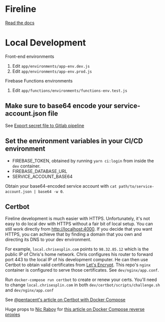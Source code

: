 # Fireline

[Read the docs](https://fireline.chrisesplin.com/)

# Local Development

Front-end environments

1. Edit `app/environments/app-env.dev.js`
2. Edit `app/environments/app-env.prod.js`

Firebase Functions environments

1. Edit `app/functions/environments/functions-env.test.js`

## Make sure to base64 encode your service-account.json file

See [Export secret file to Gitlab pipeline](https://medium.com/@michalkalita/export-secret-file-to-gitlab-pipeline-75789eee35bd)

## Set the environment variables in your CI/CD environment

- FIREBASE_TOKEN, obtained by running `yarn ci:login` from inside the `dev` container.
- FIREBASE_DATABASE_URL
- SERVICE_ACCOUNT_BASE64

Obtain your base64-encoded service account with `cat path/to/service-account.json | base64 -w 0`.

## Certbot

Fireline development is much easier with HTTPS. Unfortunately, it's not easy to do local dev with HTTPS without a fair bit of local setup. You can still work directly from [http://localhost:4000](http://localhost:4000). If you decide that you want HTTPS, you can achieve that by finding a domain that you own and directing its DNS to your dev environment.

For example, `local.chrisesplin.com` points to `98.32.85.12` which is the public IP of Chris's home network. Chris configures his router to forward port 443 to the local IP of his development computer. He can then use Certbot to obtain valid certificates from [Let's Encrypt](https://letsencrypt.org/). This repo's `nginx` container is configured to serve those certificates. See `dev/nginx/app.conf`.

Run `docker-compose run certbot` to create or renew your certs. You'll need to change `local.chrisesplin.com` in both `dev/certbot/scripts/challenge.sh` and `dev/nginx/app.conf`

See [@pentacent's article on Certbot with Docker Compose](https://medium.com/@pentacent/nginx-and-lets-encrypt-with-docker-in-less-than-5-minutes-b4b8a60d3a71)

Huge props to [Nic Raboy](https://twitter.com/nraboy) for [this article on Docker Compose reverse proxies](https://www.thepolyglotdeveloper.com/2017/03/nginx-reverse-proxy-containerized-docker-applications/)
